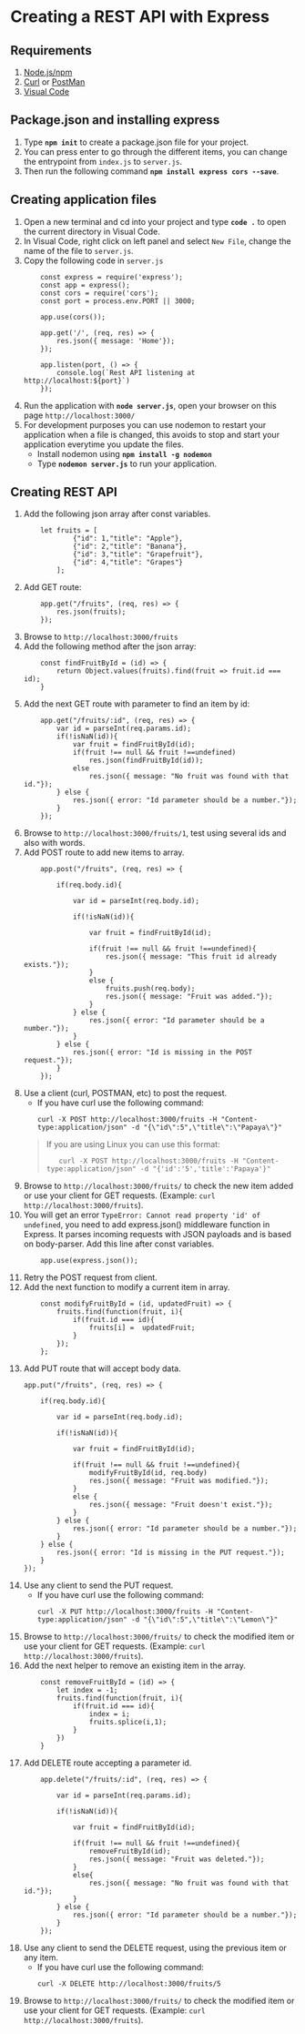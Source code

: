 # Creating a REST API with Express
## Requirements
1. [Node.js/npm](https://nodejs.org/en/download/)
2. [Curl](https://curl.se/windows/) or [PostMan](https://www.postman.com/downloads/)
3. [Visual Code](https://code.visualstudio.com/download)

## Package.json and installing express
1. Type **`npm init`** to create a package.json file for your project.
2. You can press enter to go through the different items, you can change the entrypoint from `index.js` to `server.js`.
3. Then run the following command **`npm install express cors --save`**.

## Creating application files
1. Open a new terminal and cd into your project and type **`code .`** to open the current directory in Visual Code.
2. In Visual Code, right click on left panel and select `New File`, change the name of the file to `server.js`.
3. Copy the following code in `server.js`
    ```
        const express = require('express');
        const app = express();
        const cors = require('cors');
        const port = process.env.PORT || 3000;

        app.use(cors());

        app.get('/', (req, res) => {
            res.json({ message: 'Home'});
        });

        app.listen(port, () => {
            console.log(`Rest API listening at http://localhost:${port}`)
        });
    ```
4. Run the application with **`node server.js`**, open your browser on this page `http://localhost:3000/`
5. For development purposes you can use nodemon to restart your application when a file is changed, this avoids to stop and start your application everytime you update the files.
   - Install nodemon using **`npm install -g nodemon`**
   - Type **`nodemon server.js`** to run your application.

## Creating REST API
1. Add the following json array after const variables.
    ```
        let fruits = [
                {"id": 1,"title": "Apple"},
                {"id": 2,"title": "Banana"},
                {"id": 3,"title": "Grapefruit"},
                {"id": 4,"title": "Grapes"}
            ];
    ```
2. Add GET route:
    ```
        app.get("/fruits", (req, res) => {
            res.json(fruits);
        });
    ```
3. Browse to `http://localhost:3000/fruits`
4. Add the following method after the json array:
    ```
        const findFruitById = (id) => {
            return Object.values(fruits).find(fruit => fruit.id === id);
        }
    ```
5. Add the next GET route with parameter to find an item by id:
    ```
        app.get("/fruits/:id", (req, res) => {
            var id = parseInt(req.params.id);
            if(!isNaN(id)){
                var fruit = findFruitById(id);
                if(fruit !== null && fruit !==undefined)
                    res.json(findFruitById(id));
                else
                    res.json({ message: "No fruit was found with that id."});  
            } else {
                res.json({ error: "Id parameter should be a number."});
            }   
        });
    ```
6. Browse to `http://localhost:3000/fruits/1`, test using several ids and also with words.
7. Add POST route to add new items to array.
    ```
        app.post("/fruits", (req, res) => {

            if(req.body.id){

                var id = parseInt(req.body.id);

                if(!isNaN(id)){

                    var fruit = findFruitById(id);

                    if(fruit !== null && fruit !==undefined){
                        res.json({ message: "This fruit id already exists."}); 
                    }
                    else {
                        fruits.push(req.body);
                        res.json({ message: "Fruit was added."});
                    }
                } else {
                    res.json({ error: "Id parameter should be a number."});
                }   
            } else {
                res.json({ error: "Id is missing in the POST request."});
            }  
        });
    ```
8. Use a client (curl, POSTMAN, etc) to post the request.
   - If you have curl use the following command: 
        ```
        curl -X POST http://localhost:3000/fruits -H "Content-type:application/json" -d "{\"id\":5",\"title\":\"Papaya\"}"
        ```
    > If you are using Linux you can use this format:
    >```
    >    curl -X POST http://localhost:3000/fruits -H "Content-type:application/json" -d "{'id':'5','title':'Papaya'}"
    >```
9. Browse to `http://localhost:3000/fruits/` to check the new item added or use your client for GET requests. (Example: `curl http://localhost:3000/fruits`).
10. You will get an error `TypeError: Cannot read property 'id' of undefined`, you need to add express.json() middleware function in Express. It parses incoming requests with JSON payloads and is based on body-parser. Add this line after const variables.
    ```
        app.use(express.json());
    ```
11. Retry the POST request from client.
12. Add the next function to modify a current item in array.
    ```
        const modifyFruitById = (id, updatedFruit) => {
            fruits.find(function(fruit, i){
                if(fruit.id === id){
                    fruits[i] =  updatedFruit;
                }
            });
        };
    ```
13. Add PUT route that will accept body data.
    ```
    app.put("/fruits", (req, res) => {

        if(req.body.id){

            var id = parseInt(req.body.id);

            if(!isNaN(id)){

                var fruit = findFruitById(id);

                if(fruit !== null && fruit !==undefined){
                    modifyFruitById(id, req.body)
                    res.json({ message: "Fruit was modified."});  
                }
                else {
                    res.json({ message: "Fruit doesn't exist."}); 
                }
            } else {
                res.json({ error: "Id parameter should be a number."});
            }   
        } else {
            res.json({ error: "Id is missing in the PUT request."});
        }  
    });
    ```
14. Use any client to send the PUT request. 
    - If you have curl use the following command: 
        ```
        curl -X PUT http://localhost:3000/fruits -H "Content-type:application/json" -d "{\"id\":5",\"title\":\"Lemon\"}"
        ```
15. Browse to `http://localhost:3000/fruits/` to check the modified item or use your client for GET requests. (Example: `curl http://localhost:3000/fruits`).
16. Add the next helper to remove an existing item in the array.
    ```
        const removeFruitById = (id) => {
            let index = -1;
            fruits.find(function(fruit, i){
                if(fruit.id === id){
                    index = i;
                    fruits.splice(i,1);
                }
            })
        }
    ```
17. Add DELETE route accepting a parameter id.
    ```
        app.delete("/fruits/:id", (req, res) => {
            
            var id = parseInt(req.params.id);

            if(!isNaN(id)){

                var fruit = findFruitById(id);

                if(fruit !== null && fruit !==undefined){
                    removeFruitById(id);
                    res.json({ message: "Fruit was deleted."});  
                }
                else{
                    res.json({ message: "No fruit was found with that id."});  
                }
            } else {
                res.json({ error: "Id parameter should be a number."});
            }   
        });
    ```
18. Use any client to send the DELETE request, using the previous item or any item.
    - If you have curl use the following command: 
        ```
        curl -X DELETE http://localhost:3000/fruits/5
        ```
19. Browse to `http://localhost:3000/fruits/` to check the modified item or use your client for GET requests. (Example: `curl http://localhost:3000/fruits`).

